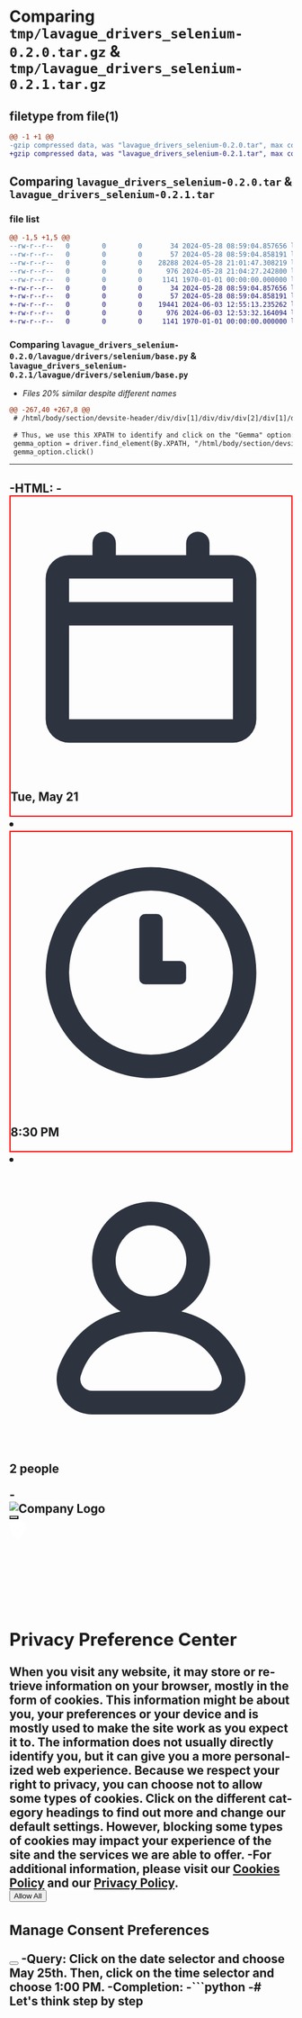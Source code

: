 # Comparing `tmp/lavague_drivers_selenium-0.2.0.tar.gz` & `tmp/lavague_drivers_selenium-0.2.1.tar.gz`

## filetype from file(1)

```diff
@@ -1 +1 @@
-gzip compressed data, was "lavague_drivers_selenium-0.2.0.tar", max compression
+gzip compressed data, was "lavague_drivers_selenium-0.2.1.tar", max compression
```

## Comparing `lavague_drivers_selenium-0.2.0.tar` & `lavague_drivers_selenium-0.2.1.tar`

### file list

```diff
@@ -1,5 +1,5 @@
--rw-r--r--   0        0        0       34 2024-05-28 08:59:04.857656 lavague_drivers_selenium-0.2.0/README.md
--rw-r--r--   0        0        0       57 2024-05-28 08:59:04.858191 lavague_drivers_selenium-0.2.0/lavague/drivers/selenium/__init__.py
--rw-r--r--   0        0        0    28288 2024-05-28 21:01:47.308219 lavague_drivers_selenium-0.2.0/lavague/drivers/selenium/base.py
--rw-r--r--   0        0        0      976 2024-05-28 21:04:27.242800 lavague_drivers_selenium-0.2.0/pyproject.toml
--rw-r--r--   0        0        0     1141 1970-01-01 00:00:00.000000 lavague_drivers_selenium-0.2.0/PKG-INFO
+-rw-r--r--   0        0        0       34 2024-05-28 08:59:04.857656 lavague_drivers_selenium-0.2.1/README.md
+-rw-r--r--   0        0        0       57 2024-05-28 08:59:04.858191 lavague_drivers_selenium-0.2.1/lavague/drivers/selenium/__init__.py
+-rw-r--r--   0        0        0    19441 2024-06-03 12:55:13.235262 lavague_drivers_selenium-0.2.1/lavague/drivers/selenium/base.py
+-rw-r--r--   0        0        0      976 2024-06-03 12:53:32.164094 lavague_drivers_selenium-0.2.1/pyproject.toml
+-rw-r--r--   0        0        0     1141 1970-01-01 00:00:00.000000 lavague_drivers_selenium-0.2.1/PKG-INFO
```

### Comparing `lavague_drivers_selenium-0.2.0/lavague/drivers/selenium/base.py` & `lavague_drivers_selenium-0.2.1/lavague/drivers/selenium/base.py`

 * *Files 20% similar despite different names*

```diff
@@ -267,40 +267,8 @@
 # /html/body/section/devsite-header/div/div[1]/div/div/div[2]/div[1]/devsite-tabs/nav/tab[2]/div/tab[1]/a
 
 # Thus, we use this XPATH to identify and click on the "Gemma" option:
 gemma_option = driver.find_element(By.XPATH, "/html/body/section/devsite-header/div/div[1]/div/div/div[2]/div[1]/devsite-tabs/nav/tab[2]/div/tab[1]/a")
 gemma_option.click()
 ```
 ---
-HTML:
-<div class="_8dhNBCZ2S74-" data-test="icCalendar-wrapper" style="border: 2px solid red;" xpath="/html/body/div[1]/div/div/main/div/div/div/section/div[1]/div[2]/div/ul/li[1]/div"><span aria-hidden="true" class="irNswZTgdxU- ywR-N4gLSdc-" data-test="icCalendar" data-testid="icCalendar" xpath="/html/body/div[1]/div/div/main/div/div/div/section/div[1]/div[2]/div/ul/li[1]/div/span"><svg viewbox="0 0 24 24" xmlns="http://www.w3.org/2000/svg" xpath="/html/body/div[1]/div/div/main/div/div/div/section/div[1]/div[2]/div/ul/li[1]/div/span/svg"><path d="M7 4a1 1 0 0 1 2 0v1h6V4a1 1 0 1 1 2 0v1h2a2 2 0 0 1 2 2v12a2 2 0 0 1-2 2H5a2 2 0 0 1-2-2V7a2 2 0 0 1 2-2h2V4ZM5 7v2h14V7H5Zm0 4v8h14v-8H5Z" fill="#2D333F" xpath="/html/body/div[1]/div/div/main/div/div/div/section/div[1]/div[2]/div/ul/li[1]/div/span/svg/path"></path></svg></span><p class="Z5-QmB-1pug-" xpath="/html/body/div[1]/div/div/main/div/div/div/section/div[1]/div[2]/div/ul/li[1]/div/p">Tue, May 21</p></div></li><li class="c2SNlvnt0Z4-" xpath="/html/body/div[1]/div/div/main/div/div/div/section/div[1]/div[2]/div/ul/li[2]"><div class="_8dhNBCZ2S74-" data-test="icClock-wrapper" style="border: 2px solid red;" xpath="/html/body/div[1]/div/div/main/div/div/div/section/div[1]/div[2]/div/ul/li[2]/div"><span aria-hidden="true" class="irNswZTgdxU- ywR-N4gLSdc-" data-test="icClock" data-testid="icClock" xpath="/html/body/div[1]/div/div/main/div/div/div/section/div[1]/div[2]/div/ul/li[2]/div/span"><svg viewbox="0 0 24 24" xmlns="http://www.w3.org/2000/svg" xpath="/html/body/div[1]/div/div/main/div/div/div/section/div[1]/div[2]/div/ul/li[2]/div/span/svg"><path d="M11 7.5a.5.5 0 0 1 .5-.5h1a.5.5 0 0 1 .5.5V11h1.5a.5.5 0 0 1 .5.5v1a.5.5 0 0 1-.5.5h-3a.5.5 0 0 1-.5-.5v-5Z" fill="#2D333F" xpath="/html/body/div[1]/div/div/main/div/div/div/section/div[1]/div[2]/div/ul/li[2]/div/span/svg/path[1]"></path><path d="M21 12a9 9 0 1 1-18 0 9 9 0 0 1 18 0Zm-2 0a7 7 0 1 0-14 0 7 7 0 0 0 14 0Z" fill="#2D333F" xpath="/html/body/div[1]/div/div/main/div/div/div/section/div[1]/div[2]/div/ul/li[2]/div/span/svg/path[2]"></path></svg></span><p class="Z5-QmB-1pug-" xpath="/html/body/div[1]/div/div/main/div/div/div/section/div[1]/div[2]/div/ul/li[2]/div/p">8:30 PM</p></div></li><li class="c2SNlvnt0Z4-" xpath="/html/body/div[1]/div/div/main/div/div/div/section/div[1]/div[2]/div/ul/li[3]"><div class="_8dhNBCZ2S74-" data-test="icPerson-wrapper" xpath="/html/body/div[1]/div/div/main/div/div/div/section/div[1]/div[2]/div/ul/li[3]/div"><span aria-hidden="true" class="irNswZTgdxU- ywR-N4gLSdc-" data-test="icPerson" data-testid="icPerson" xpath="/html/body/div[1]/div/div/main/div/div/div/section/div[1]/div[2]/div/ul/li[3]/div/span"><svg viewbox="0 0 24 24" xmlns="http://www.w3.org/2000/svg" xpath="/html/body/div[1]/div/div/main/div/div/div/section/div[1]/div[2]/div/ul/li[3]/div/span/svg"><path d="M7.002 8a5 5 0 1 1 7.572 4.288c2.43.594 4.162 2.108 5.192 4.543A3 3 0 0 1 17.004 21H7a3 3 0 0 1-2.763-4.169c1.03-2.435 2.759-3.949 5.19-4.543A4.995 4.995 0 0 1 7.002 8Zm2 0A2.999 2.999 0 1 0 15 8a3 3 0 1 0-6 0Zm-2.31 10.949a.994.994 0 0 0 .316.051h9.987a1 1 0 0 0 .95-1.314C17.13 15.229 15.15 14 12.002 14c-3.15 0-5.13 1.229-5.943 3.686a.999.999 0 0 0 .634 1.263Z" fill="#2D333F" xpath="/html/body/div[1]/div/div/main/div/div/div/section/div[1]/div[2]/div/ul/li[3]/div/span/svg/path"></path></svg></span><p class="Z5-QmB-1pug-" xpath="/html/body/div[1]/div/div/main/div/div/div/section/div[1]/div[2]/div/ul/li[3]/div/p">2 people</p></div></li></ul></div></div></div>
-<div id="onetrust-consent-sdk" xpath="/html/body/div[2]"><div class="onetrust-pc-dark-filter ot-hide ot-fade-in" xpath="/html/body/div[2]/div[1]"></div><div aria-label="Preference center" class="otPcCenter ot-hide ot-fade-in" id="onetrust-pc-sdk" lang="en" role="region" xpath="/html/body/div[2]/div[2]"><div aria-describedby="ot-pc-desc" aria-label="Privacy Preference Center" aria-modal="true" role="alertdialog" style="height: 100%;" xpath="/html/body/div[2]/div[2]/div"><!-- Close Button --><div class="ot-pc-header" xpath="/html/body/div[2]/div[2]/div/div[1]"><!-- Logo Tag --><div aria-label="Company Logo" class="ot-pc-logo" role="img" xpath="/html/body/div[2]/div[2]/div/div[1]/div"><img alt="Company Logo" src="https://cdn.cookielaw.org/logos/static/ot_company_logo.png" xpath="/html/body/div[2]/div[2]/div/div[1]/div/img"/></div><button aria-label="Close" class="ot-close-icon" id="close-pc-btn-handler" style='background-image: url("https://cdn.cookielaw.org/logos/static/ot_close.svg");' xpath="/html/body/div[2]/div[2]/div/div[1]/button"></button></div><!-- Close Button --><div class="ot-pc-scrollbar" id="ot-pc-content" xpath="/html/body/div[2]/div[2]/div/div[2]"><div class="ot-optout-signal ot-hide" xpath="/html/body/div[2]/div[2]/div/div[2]/div[1]"><div class="ot-optout-icon" xpath="/html/body/div[2]/div[2]/div/div[2]/div[1]/div"><svg xmlns="http://www.w3.org/2000/svg" xpath="/html/body/div[2]/div[2]/div/div[2]/div[1]/div/svg"><path class="ot-floating-button__svg-fill" d="M14.588 0l.445.328c1.807 1.303 3.961 2.533 6.461 3.688 2.015.93 4.576 1.746 7.682 2.446 0 14.178-4.73 24.133-14.19 29.864l-.398.236C4.863 30.87 0 20.837 0 6.462c3.107-.7 5.668-1.516 7.682-2.446 2.709-1.251 5.01-2.59 6.906-4.016zm5.87 13.88a.75.75 0 00-.974.159l-5.475 6.625-3.005-2.997-.077-.067a.75.75 0 00-.983 1.13l4.172 4.16 6.525-7.895.06-.083a.75.75 0 00-.16-.973z" fill="#FFF" fill-rule="evenodd" xpath="/html/body/div[2]/div[2]/div/div[2]/div[1]/div/svg/path"></path></svg></div><span xpath="/html/body/div[2]/div[2]/div/div[2]/div[1]/span"></span></div><h2 id="ot-pc-title" xpath="/html/body/div[2]/div[2]/div/div[2]/h2">Privacy Preference Center</h2><div id="ot-pc-desc" xpath="/html/body/div[2]/div[2]/div/div[2]/div[2]">When you visit any website, it may store or retrieve information on your browser, mostly in the form of cookies. This information might be about you, your preferences or your device and is mostly used to make the site work as you expect it to. The information does not usually directly identify you, but it can give you a more personalized web experience. Because we respect your right to privacy, you can choose not to allow some types of cookies. Click on the different category headings to find out more and change our default settings. However, blocking some types of cookies may impact your experience of the site and the services we are able to offer.
-For additional information, please visit our <a href="https://www.opentable.com/legal/cookie-policy" xpath="/html/body/div[2]/div[2]/div/div[2]/div[2]/a[1]">Cookies Policy</a> and our <a href="https://www.opentable.com/legal/privacy-policy" xpath="/html/body/div[2]/div[2]/div/div[2]/div[2]/a[2]">Privacy Policy</a>.</div><button id="accept-recommended-btn-handler" xpath="/html/body/div[2]/div[2]/div/div[2]/button">Allow All</button><section class="ot-sdk-row ot-cat-grp" xpath="/html/body/div[2]/div[2]/div/div[2]/section"><h3 id="ot-category-title" xpath="/html/body/div[2]/div[2]/div/div[2]/section/h3"> Manage Consent Preferences</h3><div class="ot-accordion-layout ot-cat-item ot-vs-config" data-optanongroupid="C0001" xpath="/html/body/div[2]/div[2]/div/div[2]/section/div[1]"><button aria-controls="ot-desc-id-C0001" aria-expanded="false" aria-labelledby="ot-header-id-C0001 ot-status-id-C0001" ot-accordion="true" xpath="/html/body/div[2]/div[2]/div/div[2]/section/div[1]/button"></button><!-- Accordion header -->
-Query: Click on the date selector and choose May 25th. Then, click on the time selector and choose 1:00 PM.
-Completion:
-```python
-# Let's think step by step
-
-# The query asks us to first click on the date selector and choose May 25th. 
-# Then, we need to click on the time selector and choose 1:00 PM.
-
-# In the provided HTML, we can see the date selector and time selector elements within a list structure.
-
-# We need to identify the correct elements for both the date and time selectors.
-
-# First, we locate the date selector. It is inside a div element with a specific class and data-test attributes.
-# The date selector is found at the following XPath:
-date_selector = driver.find_element(By.XPATH, "/html/body/div[1]/div/div/main/div/div/div/section/div[1]/div[2]/div/ul/li[1]/div")
-
-# Click on the date selector to open the date selection dropdown
-date_selector.click()
-
-# To choose May 25th, we would typically need to select it from the opened date picker. This part is omitted in the explanation for brevity.
-
-# Next, we locate the time selector. It is also inside a div element with specific class and data-test attributes.
-# The time selector is found at the following XPath:
-time_selector = driver.find_element(By.XPATH, "/html/body/div[1]/div/div/main/div/div/div/section/div[1]/div[2]/div/ul/li[2]/div")
-
-# Click on the time selector to open the time selection dropdown
-time_selector.click()
-```python
 """
```

### Comparing `lavague_drivers_selenium-0.2.0/pyproject.toml` & `lavague_drivers_selenium-0.2.1/pyproject.toml`

 * *Files 2% similar despite different names*

```diff
@@ -1,10 +1,10 @@
 [tool.poetry]
 name = "lavague-drivers-selenium"
-version = "0.2.0"
+version = "0.2.1"
 description = "Selenium integration for lavague"
 authors = ["lavague-ai"]
 readme = "README.md"
 license = "Apache-2.0"
 classifiers = [
   "Development Status :: 3 - Alpha",
   "Intended Audience :: Developers",
```

### Comparing `lavague_drivers_selenium-0.2.0/PKG-INFO` & `lavague_drivers_selenium-0.2.1/PKG-INFO`

 * *Files 1% similar despite different names*

```diff
@@ -1,10 +1,10 @@
 Metadata-Version: 2.1
 Name: lavague-drivers-selenium
-Version: 0.2.0
+Version: 0.2.1
 Summary: Selenium integration for lavague
 Home-page: https://lavague.ai
 License: Apache-2.0
 Keywords: LAM,action,automation,LLM,NLP,RAG,selenium,selenium
 Author: lavague-ai
 Requires-Python: >=3.10.0,<4.0.0
 Classifier: Development Status :: 3 - Alpha
```

